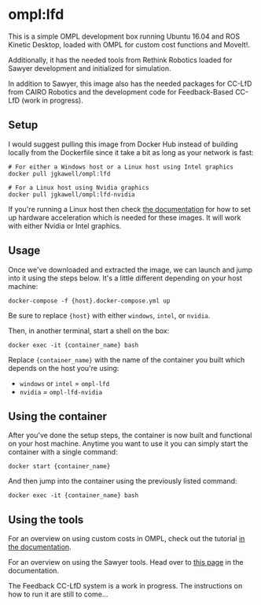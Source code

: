 # ompl:lfd

This is a simple OMPL development box running Ubuntu 16.04 and ROS Kinetic Desktop, loaded with OMPL for custom cost functions and MoveIt!.

Additionally, it has the needed tools from Rethink Robotics loaded for Sawyer development and initialized for simulation.

In addition to Sawyer, this image also has the needed packages for CC-LfD from CAIRO Robotics and the development code for Feedback-Based CC-LfD (work in progress).


## Setup

I would suggest pulling this image from Docker Hub instead of building locally from the Dockerfile since it take a bit as long as your network is fast:

```
# For either a Windows host or a Linux host using Intel graphics
docker pull jgkawell/ompl:lfd

# For a Linux host using Nvidia graphics
docker pull jgkawell/ompl:lfd-nvidia
```

If you're running a Linux host then check [the documentation](../docs/hardware-acceleration-linux.md) for how to set up hardware acceleration which is needed for these images. It will work with either Nvidia or Intel graphics.


## Usage

Once we've downloaded and extracted the image, we can launch and jump into it using the steps below. It's a little different depending on your host machine:

```
docker-compose -f {host}.docker-compose.yml up
```

Be sure to replace `{host}` with either `windows`, `intel`, or `nvidia`.

Then, in another terminal, start a shell on the box:

```
docker exec -it {container_name} bash
```

Replace `{container_name}` with the name of the container you built which depends on the host you're using:

- `windows` or `intel` = `ompl-lfd`
- `nvidia` = `ompl-lfd-nvidia`


## Using the container

After you've done the setup steps, the container is now built and functional on your host machine. Anytime you want to use it you can simply start the container with a single command:

```
docker start {container_name}
```

And then jump into the container using the previously listed command:

```
docker exec -it {container_name} bash
```


## Using the tools

For an overview on using custom costs in OMPL, check out the tutorial [in the documentation](../../docs/custom-cost-ompl.md).

For an overview on using the Sawyer tools. Head over to [this page](../../docs/simulated-sawyer.md) in the documentation.

The Feedback CC-LfD system is a work in progress. The instructions on how to run it are still to come...
